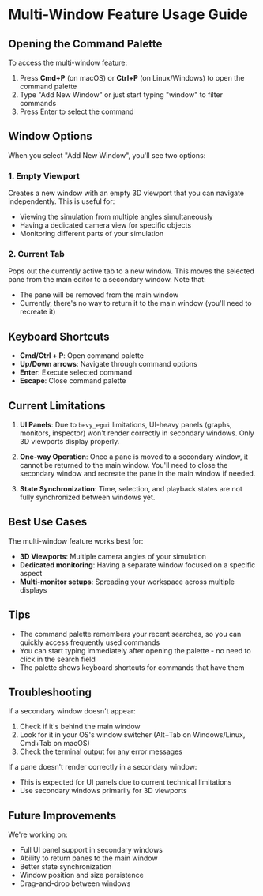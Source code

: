 # Multi-Window Feature Usage Guide

## Opening the Command Palette

To access the multi-window feature:
1. Press **Cmd+P** (on macOS) or **Ctrl+P** (on Linux/Windows) to open the command palette
2. Type "Add New Window" or just start typing "window" to filter commands
3. Press Enter to select the command

## Window Options

When you select "Add New Window", you'll see two options:

### 1. Empty Viewport
Creates a new window with an empty 3D viewport that you can navigate independently. This is useful for:
- Viewing the simulation from multiple angles simultaneously
- Having a dedicated camera view for specific objects
- Monitoring different parts of your simulation

### 2. Current Tab
Pops out the currently active tab to a new window. This moves the selected pane from the main editor to a secondary window. Note that:
- The pane will be removed from the main window
- Currently, there's no way to return it to the main window (you'll need to recreate it)

## Keyboard Shortcuts

- **Cmd/Ctrl + P**: Open command palette
- **Up/Down arrows**: Navigate through command options
- **Enter**: Execute selected command
- **Escape**: Close command palette

## Current Limitations

1. **UI Panels**: Due to `bevy_egui` limitations, UI-heavy panels (graphs, monitors, inspector) won't render correctly in secondary windows. Only 3D viewports display properly.

2. **One-way Operation**: Once a pane is moved to a secondary window, it cannot be returned to the main window. You'll need to close the secondary window and recreate the pane in the main window if needed.

3. **State Synchronization**: Time, selection, and playback states are not fully synchronized between windows yet.

## Best Use Cases

The multi-window feature works best for:
- **3D Viewports**: Multiple camera angles of your simulation
- **Dedicated monitoring**: Having a separate window focused on a specific aspect
- **Multi-monitor setups**: Spreading your workspace across multiple displays

## Tips

- The command palette remembers your recent searches, so you can quickly access frequently used commands
- You can start typing immediately after opening the palette - no need to click in the search field
- The palette shows keyboard shortcuts for commands that have them

## Troubleshooting

If a secondary window doesn't appear:
1. Check if it's behind the main window
2. Look for it in your OS's window switcher (Alt+Tab on Windows/Linux, Cmd+Tab on macOS)
3. Check the terminal output for any error messages

If a pane doesn't render correctly in a secondary window:
- This is expected for UI panels due to current technical limitations
- Use secondary windows primarily for 3D viewports

## Future Improvements

We're working on:
- Full UI panel support in secondary windows
- Ability to return panes to the main window
- Better state synchronization
- Window position and size persistence
- Drag-and-drop between windows
